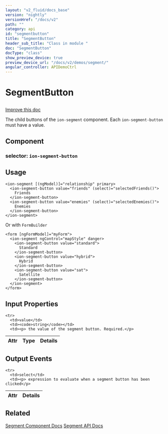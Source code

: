 ```yaml
---
layout: "v2_fluid/docs_base"
version: "nightly"
versionHref: "/docs/v2"
path: ""
category: api
id: "segmentbutton"
title: "SegmentButton"
header_sub_title: "Class in module "
doc: "SegmentButton"
docType: "class"
show_preview_device: true
preview_device_url: "/docs/v2/demos/segment/"
angular_controller: APIDemoCtrl 
---
```










<h1 class="api-title">


SegmentButton






</h1>

<a class="improve-v2-docs" href='http://github.com/driftyco/ionic/edit/2.0/ionic/components/segment/segment.ts#L3'>
Improve this doc
</a>






<p>The child buttons of the <code>ion-segment</code> component. Each <code>ion-segment-button</code> must have a value.</p>


<h2>Component</h2>
<h3>selector: <code>ion-segment-button</code></h3>
<!-- @usage tag -->

<h2>Usage</h2>

<pre><code class="lang-html">&lt;ion-segment [(ngModel)]=&quot;relationship&quot; primary&gt;
  &lt;ion-segment-button value=&quot;friends&quot; (select)=&quot;selectedFriends()&quot;&gt;
    Friends
  &lt;/ion-segment-button&gt;
  &lt;ion-segment-button value=&quot;enemies&quot; (select)=&quot;selectedEnemies()&quot;&gt;
    Enemies
  &lt;/ion-segment-button&gt;
&lt;/ion-segment&gt;
</code></pre>
<p>Or with <code>FormBuilder</code></p>
<pre><code class="lang-html">&lt;form [ngFormModel]=&quot;myForm&quot;&gt;
  &lt;ion-segment ngControl=&quot;mapStyle&quot; danger&gt;
    &lt;ion-segment-button value=&quot;standard&quot;&gt;
      Standard
    &lt;/ion-segment-button&gt;
    &lt;ion-segment-button value=&quot;hybrid&quot;&gt;
      Hybrid
    &lt;/ion-segment-button&gt;
    &lt;ion-segment-button value=&quot;sat&quot;&gt;
      Satellite
    &lt;/ion-segment-button&gt;
  &lt;/ion-segment&gt;
&lt;/form&gt;
</code></pre>




<!-- @property tags -->



<!-- instance methods on the class -->
<!-- input methods on the class -->
<h2>Input Properties</h2>
<table class="table param-table" style="margin:0;">
  <thead>
    <tr>
      <th>Attr</th>
      <th>Type</th>
      <th>Details</th>
    </tr>
  </thead>
  <tbody>
    
    <tr>
      <td>value</td>
      <td><code>string</code></td>
      <td><p> the value of the segment button. Required.</p>
</td>
    </tr>
    
  </tbody>
</table>
<!-- output events on the class -->
<h2>Output Events</h2>
<table class="table param-table" style="margin:0;">
  <thead>
    <tr>
      <th>Attr</th>
      <th>Details</th>
    </tr>
  </thead>
  <tbody>
    
    <tr>
      <td>select</td>
      <td><p> expression to evaluate when a segment button has been clicked</p>
</td>
    </tr>
    
  </tbody>
</table><!-- related link -->

<h2>Related</h2>

<a href='/docs/v2/components#segment'>Segment Component Docs</a>
<a href='/docs/v2/api/components/segment/Segment/'>Segment API Docs</a><!-- end content block -->


<!-- end body block -->

